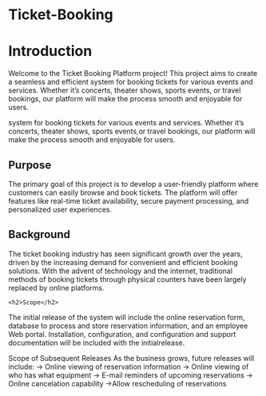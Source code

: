# Ticket-Booking


<h1>Introduction</h1>
<p>Welcome to the Ticket Booking Platform project! This project aims to create a seamless and efficient 
  system for booking tickets for various events and services. Whether it’s concerts, theater shows, sports events,
  or travel bookings, our platform will make the process smooth and enjoyable for users.</p>
  system for booking tickets for various events and services. Whether it’s concerts, theater shows,
  sports events,or travel bookings, our platform will make the process smooth and enjoyable for users.</p>

<h2>Purpose</h2>
<p>The primary goal of this project is to develop a user-friendly platform where customers 
  can easily browse and book tickets. The platform will offer features like real-time ticket
  availability, secure payment processing, and personalized user experiences.</p>

  <h2>Background</h2>
  <p>
    The ticket booking industry has seen significant growth over the years, driven by the increasing 
    demand for convenient and efficient booking solutions. With the advent of technology and the internet,
    traditional methods of booking tickets through physical counters have been largely replaced by online platforms.</p>
  
    <h2>Scope</h2>
    
<p> The initial release of the system will include the online reservation form, database to
process and store reservation information, and an employee Web portal. Installation, configuration, 
and configuration and support documentation will be included with the initialrelease.

Scope of Subsequent Releases
As the business grows, future releases will include: 
-> Online viewing of reservation information
-> Online viewing of who has what equipment 
-> E-mail reminders of upcoming reservations 
-> Online cancelation capability
->Allow rescheduling of reservations</p>    
  
